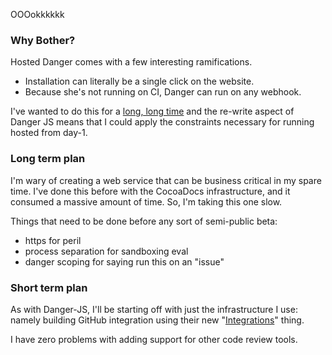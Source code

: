 OOOokkkkkk

### Why Bother?

Hosted Danger comes with a few interesting ramifications. 

* Installation can literally be a single click on the website.
* Because she's not running on CI, Danger can run on any webhook.

I've wanted to do this for a [long, long time](https://github.com/danger/danger/issues/42) and the re-write aspect of Danger JS means that I could apply the constraints necessary for running hosted from day-1.

### Long term plan

I'm wary of creating a web service that can be business critical in my spare time. I've done this before with the CocoaDocs infrastructure, and it consumed a massive amount of time. So, I'm taking this one slow.

Things that need to be done before any sort of semi-public beta:

* https for peril
* process separation for sandboxing eval
* danger scoping for saying run this on an "issue" 

### Short term plan

As with Danger-JS, I'll be starting off with just the infrastructure I use: namely building GitHub integration using their new "[Integrations](https://developer.github.com/early-access/integrations/)" thing.

I have zero problems with adding support for other code review tools.
